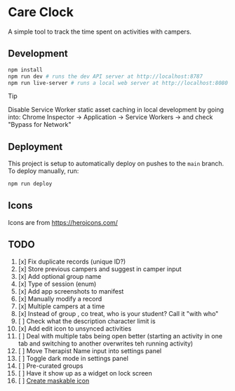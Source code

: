 # Care Clock

A simple tool to track the time spent on activities with campers.

## Development

```bash
npm install
npm run dev # runs the dev API server at http://localhost:8787
npm run live-server # runs a local web server at http://localhost:8080
```

> [!TIP]
> Disable Service Worker static asset caching in local development by going into:
> Chrome Inspector -> Application -> Service Workers -> and check "Bypass for Network"

## Deployment

This project is setup to automatically deploy on pushes to the `main` branch. To deploy manually, run:

```bash
npm run deploy
```

## Icons

Icons are from https://heroicons.com/

## TODO

1. [x] Fix duplicate records (unique ID?)
2. [x] Store previous campers and suggest in camper input
3. [x] Add optional group name
4. [x] Type of session (enum)
5. [x] Add app screenshots to manifest
6. [x] Manually modify a record
7. [x] Multiple campers at a time
8. [x] Instead of group , co treat, who is your student? Call it "with who"
9. [ ] Check what the description character limit is
10. [x] Add edit icon to unsynced activities
11. [ ] Deal with multiple tabs being open better (starting an activity in one tab and switching to another overwrites teh running activity)
12. [ ] Move Therapist Name input into settings panel
13. [ ] Toggle dark mode in settings panel
14. [ ] Pre-curated groups
15. [ ] Have it show up as a widget on lock screen
16. [ ] [Create maskable icon](https://web.dev/articles/maskable-icon)
